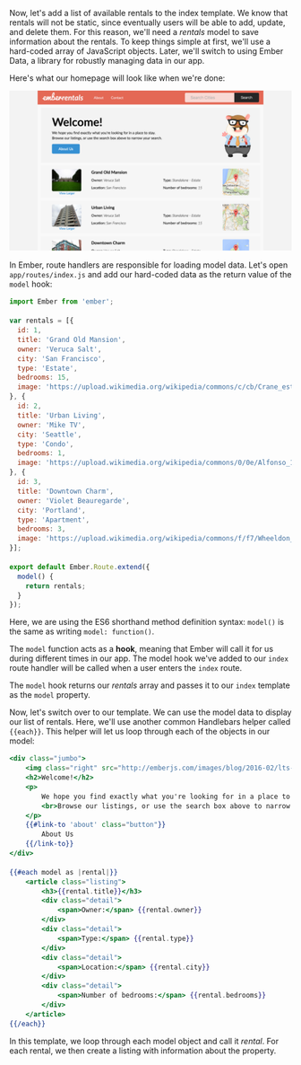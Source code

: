 Now, let's add a list of available rentals to the index template.
We know that rentals will not be static, since eventually users will be able to add, update, and delete them.
For this reason, we'll need a _rentals_ model to save information about the rentals.
To keep things simple at first, we'll use a hard-coded array of JavaScript objects.
Later, we'll switch to using Ember Data, a library for robustly managing data in our app.

Here's what our homepage will look like when we're done:

![Ember rentals homepage with rentals list](../../images/models/index.png)

In Ember, route handlers are responsible for loading model data.
Let's open `app/routes/index.js` and add our hard-coded data as the return value of the `model` hook:

```app/routes/index.js
import Ember from 'ember';

var rentals = [{
  id: 1,
  title: 'Grand Old Mansion',
  owner: 'Veruca Salt',
  city: 'San Francisco',
  type: 'Estate',
  bedrooms: 15,
  image: 'https://upload.wikimedia.org/wikipedia/commons/c/cb/Crane_estate_(5).jpg'
}, {
  id: 2,
  title: 'Urban Living',
  owner: 'Mike TV',
  city: 'Seattle',
  type: 'Condo',
  bedrooms: 1,
  image: 'https://upload.wikimedia.org/wikipedia/commons/0/0e/Alfonso_13_Highrise_Tegucigalpa.jpg'
}, {
  id: 3,
  title: 'Downtown Charm',
  owner: 'Violet Beauregarde',
  city: 'Portland',
  type: 'Apartment',
  bedrooms: 3,
  image: 'https://upload.wikimedia.org/wikipedia/commons/f/f7/Wheeldon_Apartment_Building_-_Portland_Oregon.jpg'
}];

export default Ember.Route.extend({
  model() {
    return rentals;
  }
});
```

Here, we are using the ES6 shorthand method definition syntax: `model()` is the same as writing `model: function()`.

The `model` function acts as a **hook**, meaning that Ember will call it for us during different times in our app.
The model hook we've added to our `index` route handler will be called when a user enters the `index` route.

The `model` hook returns our _rentals_ array and passes it to our `index` template as the `model` property.

Now, let's switch over to our template.
We can use the model data to display our list of rentals.
Here, we'll use another common Handlebars helper called `{{each}}`.
This helper will let us loop through each of the objects in our model:

```app/templates/index.hbs
<div class="jumbo">
    <img class="right" src="http://emberjs.com/images/blog/2016-02/lts-tomster.png" alt="Tomster">
    <h2>Welcome!</h2>
    <p>
        We hope you find exactly what you're looking for in a place to stay.
        <br>Browse our listings, or use the search box above to narrow your search.
    </p>
    {{#link-to 'about' class="button"}}
        About Us
    {{/link-to}}
</div>

{{#each model as |rental|}}
    <article class="listing">
        <h3>{{rental.title}}</h3>
        <div class="detail">
            <span>Owner:</span> {{rental.owner}}
        </div>
        <div class="detail">
            <span>Type:</span> {{rental.type}}
        </div>
        <div class="detail">
            <span>Location:</span> {{rental.city}}
        </div>
        <div class="detail">
            <span>Number of bedrooms:</span> {{rental.bedrooms}}
        </div>
    </article>
{{/each}}
```

In this template, we loop through each model object and call it _rental_.
For each rental, we then create a listing with information about the property.
